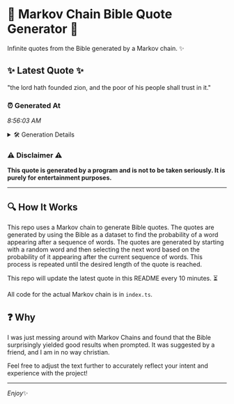 # 📖 Markov Chain Bible Quote Generator 📖

Infinite quotes from the Bible generated by a Markov chain. ✨

## ✨ Latest Quote ✨
"the lord hath founded zion, and the poor of his people shall trust in it."

### ⏰ Generated At
*8:56:03 AM*

<details>
    <summary>🛠️ Generation Details</summary>
    <p>
        <strong>🌱 Seed:</strong> the<br>
        <strong>🔄 Iterations:</strong> 14<br>
        <strong>📜 Context History:</strong><br>[ the ]: lord<br>[ the, lord ]: hath<br>[ the, lord, hath ]: founded<br>[ the, lord, hath, founded ]: zion,<br>[ the, lord, hath, founded, zion, ]: and<br>[ the, lord, hath, founded, zion,, and ]: the<br>[ lord, hath, founded, zion,, and, the ]: poor<br>[ hath, founded, zion,, and, the, poor ]: of<br>[ founded, zion,, and, the, poor, of ]: his<br>[ zion,, and, the, poor, of, his ]: people<br>[ and, the, poor, of, his, people ]: shall<br>[ the, poor, of, his, people, shall ]: trust<br>[ poor, of, his, people, shall, trust ]: in<br>[ of, his, people, shall, trust, in ]: it.<br>
    </p>
</details>

### ⚠️ Disclaimer ⚠️
**This quote is generated by a program and is not to be taken seriously. It is purely for entertainment purposes.**

---

## 🔍 How It Works

This repo uses a Markov chain to generate Bible quotes. The quotes are generated by using the Bible as a dataset to find the probability of a word appearing after a sequence of words. The quotes are generated by starting with a random word and then selecting the next word based on the probability of it appearing after the current sequence of words. This process is repeated until the desired length of the quote is reached.

This repo will update the latest quote in this README every 10 minutes. ⏳

All code for the actual Markov chain is in `index.ts`.

## ❓ Why

I was just messing around with Markov Chains and found that the Bible surprisingly yielded good results when prompted. 
It was suggested by a friend, and I am in no way christian.

Feel free to adjust the text further to accurately reflect your intent and experience with the project!

---

*Enjoy*✨
